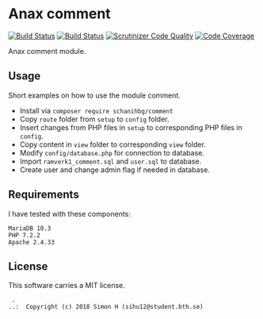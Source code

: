 Anax comment
==================================


[![Build Status](https://travis-ci.org/Schanihbg/ramverk1-comment.svg?branch=master)](https://travis-ci.org/Schanihbg/ramverk1-comment)
[![Build Status](https://scrutinizer-ci.com/g/Schanihbg/ramverk1-comment/badges/build.png?b=master)](https://scrutinizer-ci.com/g/Schanihbg/ramverk1-comment/build-status/master)
[![Scrutinizer Code Quality](https://scrutinizer-ci.com/g/Schanihbg/ramverk1-comment/badges/quality-score.png?b=master)](https://scrutinizer-ci.com/g/Schanihbg/ramverk1-comment/?branch=master)
[![Code Coverage](https://scrutinizer-ci.com/g/Schanihbg/ramverk1-comment/badges/coverage.png?b=master)](https://scrutinizer-ci.com/g/Schanihbg/ramverk1-comment/?branch=master)

Anax comment module.



Usage
------------------

Short examples on how to use the module comment.

* Install via `composer require schanihbg/comment`
* Copy `route` folder from `setup` to `config` folder.
* Insert changes from PHP files in `setup` to corresponding PHP files in `config`.
* Copy content in `view` folder to corresponding `view` folder.
* Modify `config/database.php` for connection to database.
* Import `ramverk1_comment.sql` and `user.sql` to database.
* Create user and change admin flag if needed in database.

Requirements
-----------------
I have tested with these components:
```
MariaDB 10.3
PHP 7.2.2
Apache 2.4.33
```

License
------------------

This software carries a MIT license.



```
 .  
..:  Copyright (c) 2018 Simon H (sihu12@student.bth.se)
```
